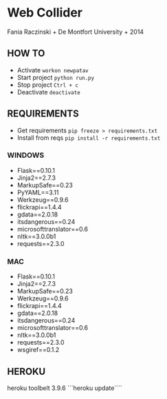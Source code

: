 
# Web Collider

Fania Raczinski + De Montfort University + 2014

## HOW TO

- Activate ```workon newpatav```
- Start project ```python run.py```
- Stop project ```Ctrl + c```
- Deactivate ```deactivate```

## REQUIREMENTS

- Get requirements ```pip freeze > requirements.txt```
- Install from reqs ```pip install -r requirements.txt```

### WINDOWS

- Flask==0.10.1
- Jinja2==2.7.3
- MarkupSafe==0.23
- PyYAML==3.11
- Werkzeug==0.9.6
- flickrapi==1.4.4
- gdata==2.0.18
- itsdangerous==0.24
- microsofttranslator==0.6
- nltk==3.0.0b1
- requests==2.3.0

### MAC

- Flask==0.10.1
- Jinja2==2.7.3
- MarkupSafe==0.23
- Werkzeug==0.9.6
- flickrapi==1.4.4
- gdata==2.0.18
- itsdangerous==0.24
- microsofttranslator==0.6
- nltk==3.0.0b1
- requests==2.3.0
- wsgiref==0.1.2

## HEROKU

heroku toolbelt 3.9.6
```heroku update````
